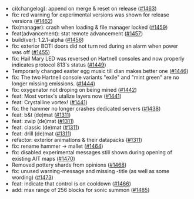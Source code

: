 - ci(changelog): append on merge & reset on release ([#1463](https://github.com/amblelabs/ait/pull/1463))
- fix: red warning for experimental versions was shown for release versions ([#1462](https://github.com/amblelabs/ait/pull/1462))
- fix(manager): crash when loading & file manager locked ([#1459](https://github.com/amblelabs/ait/pull/1459))
- feat(advancement): stat remote advancement ([#1457](https://github.com/amblelabs/ait/pull/1457))
- build(ver): 1.2.1-alpha ([#1456](https://github.com/amblelabs/ait/pull/1456))
- fix: exterior BOTI doors did not turn red during an alarm when power was off ([#1455](https://github.com/amblelabs/ait/pull/1455))
- fix: Hail Mary LED was reversed on Hartnell consoles and now properly indicates protocol 813's status ([#1449](https://github.com/amblelabs/ait/pull/1449))
- Temporarly changed easter egg music till dian makes better one ([#1446](https://github.com/amblelabs/ait/pull/1446))
- fix: The two Hartnell console variants "exile" and "mint green" are no longer missing emissions. ([#1444](https://github.com/amblelabs/ait/pull/1444))
- fix: oxygenator not droping on being mined ([#1442](https://github.com/amblelabs/ait/pull/1442))
- feat: Most vortex's utalize layers now ([#1441](https://github.com/amblelabs/ait/pull/1441))
- feat: Crystalline vortex! ([#1441](https://github.com/amblelabs/ait/pull/1441))
- fix: the hammer no longer crashes dedicated servers ([#1438](https://github.com/amblelabs/ait/pull/1438))
- feat: b&t (de)mat ([#1311](https://github.com/amblelabs/ait/pull/1311))
- feat: zwip (de)mat ([#1311](https://github.com/amblelabs/ait/pull/1311))
- feat: classic (de)mat ([#1311](https://github.com/amblelabs/ait/pull/1311))
- feat: drill (de)mat ([#1311](https://github.com/amblelabs/ait/pull/1311))
- refactor: exterior animations & their datapacks ([#1311](https://github.com/amblelabs/ait/pull/1311))
- fix: rename hammer -> mallet ([#1464](https://github.com/amblelabs/ait/pull/1464))
- fix: disabled experimental messages still shown during opening of existing AIT maps ([#1470](https://github.com/amblelabs/ait/pull/1470))
- Removed pottery shards from opinions ([#1468](https://github.com/amblelabs/ait/pull/1468))
- fix: unused warning-message and missing -title (as well as some wording) ([#1473](https://github.com/amblelabs/ait/pull/1473))
- feat: indicate that control is on cooldown ([#1466](https://github.com/amblelabs/ait/pull/1466))
- add: max range of 256 blocks for sonic summon ([#1485](https://github.com/amblelabs/ait/pull/1485))
